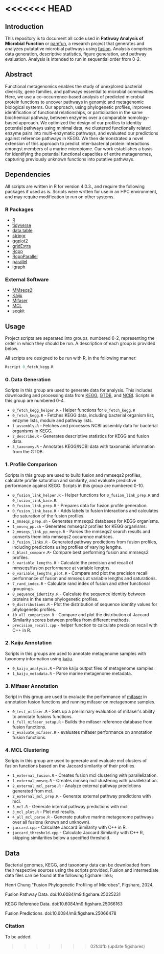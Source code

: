 
<<<<<<< HEAD
=======
## Introduction
This repository is to document all code used in **Pathway Analysis of Microbial Function** or [pamfun](), a research project that generates and analyzes putatative microbial pathways using [fusion](https://doi.org/10.1093/nar/gkad757). Analysis comprises data generation, descriptive statistics, figure generation, and pathway evaluation. Analysis is intended to run in sequential order from 0-2.

## Abstract
Functional metagenomics enables the study of unexplored bacterial diversity, gene families, and pathways essential to microbial communities. Here, we use a co-occurrence-based analysis of predicted microbial protein functions to uncover pathways in genomic and metagenomic biological systems. Our approach, using phylogenetic profiles, improves identification of functional relationships, or participation in the same biochemical pathway, between enzymes over a comparable homology-based approach. We optimized the design of our profiles to identity potential pathways using minimal data, we clustered functionally related enzyme pairs into multi-enzymatic pathways, and evaluated our predictions against reference pathways in KEGG. We then demonstrated a novel extension of this approach to predict inter-bacterial protein interactions amongst members of a marine microbiome. Our work establishes a basis for identifying the potential functional capacities of entire metagenomes, capturing previously unknown functions into putative pathways.


## Dependencies
All scripts are written in R for version 4.0.3., and require the following packages if used as is. Scripts were written for use in an HPC environment, and may require modification to run on other systems.

### R Packages
- [R](https://www.r-project.org/)
- [tidyverse](https://www.tidyverse.org/)
- [data.table](https://cran.r-project.org/web/packages/data.table/index.html)
- [stringr](https://cran.r-project.org/web/packages/stringr/index.html)
- [ggplot2](https://ggplot2.tidyverse.org/)
- [gridExtra](https://cran.r-project.org/web/packages/gridExtra/index.html)
- [Rcpp](https://cran.r-project.org/web/packages/Rcpp/index.html)
- [RcppParallel](https://cran.r-project.org/web/packages/RcppParallel/index.html)
- [parallel](https://stat.ethz.ch/R-manual/R-devel/library/parallel/doc/parallel.pdf)
- [igraph](https://r.igraph.org/)

### External Software
- [MMseqs2](https://github.com/soedinglab/MMseqs2)
- [Kaiju](https://bioinformatics-centre.github.io/kaiju/)
- [Mifaser](https://bromberglab.org/project/mifaser/)
- [MCL](https://micans.org/mcl/)
- [seqkit](https://bioinf.shenwei.me/seqkit/)

## Usage
Project scripts are separated into groups, numbered 0-2, representing the order in which they should be run. A description of each group is provided below.

All scripts are designed to be run with R, in the following manner:
```R
Rscript 0_fetch_kegg.R
```


### 0. Data Generation
Scripts in this group are used to generate data for analysis. This includes downloading and processing data from [KEGG](https://www.genome.jp/kegg/), [GTDB](https://gtdb.ecogenomic.org/), and [NCBI](https://ftp.ncbi.nlm.nih.gov/). Scripts in this group are numbered 0-4.

- ``0_fetch_kegg_helper.R`` - Helper functions for ``0_fetch_kegg.R``
- ``0_fetch_kegg.R`` - Fetches KEGG data, including bacterial organism list, enzyme lists, module and pathway lists.
- ``1_assembly.R`` - Fetches and processes NCBI assembly data for bacterial organisms in KEGG.
- ``2_describe.R`` - Generates descriptive statistics for KEGG and fusion data.
- ``3_taxonomy.R`` - Annotates KEGG/NCBI data with taxonomic information from the GTDB.

### 1. Profile Comparison
Scripts in this group are used to build fusion and mmseqs2 profiles, calculate profile saturation and similarity, and evaluate predictive performance against KEGG. Scripts in this group are numbered 0-10.

- ``0_fusion_link_helper.R`` - Helper functions for ``0_fusion_link_prep.R`` and ``0_fusion_link_base.R``.
- ``0_fusion_link_prep.R`` - Prepares data for fusion profile generation.
- ``0_fusion_link_base.R`` - Adds labels to fusion interactions and calculates the saturation of the fusion profiles.
- ``1_mmseqs_prep.sh`` - Generates mmseqs2 databases for KEGG organisms.
- ``1_mmseq_pp.sh`` - Generates mmseqs2 profiles for KEGG organisms.
- ``2_mmseqs_link_pp_merge.R`` - Parses the mmseqs2 search results and converts them into mmseqs2 occurence matrices.
- ``3_fusion_links.R`` - Generated pathway predictions from fusion profiles, including predictions using profiles of varying lengths.
- ``4_blast_compare.R``- Compare best performing fusion and mmseqs2 profiles.
- ``5_variable_lengths.R`` - Calculate the precision and recall of mmseqs/fusion performance at variable lengths.
- ``6_variable_lengths_plot.R`` - Compare and plot the precision recall performance of fusion and mmseqs at variable lengths and saturations.
- ``7_rand_index.R`` - Calculate rand index of fusion and other functional groupings.
- ``8_sequence_identity.R`` - Calculate the sequence identity between proteins in the same phylogenetic profiles.
- ``9_distributions.R`` - Plot the distribution of sequence identity values for phylogenetic profiles.
- ``10_all_comparison.R`` - Compare and plot the distribution of Jaccard Similarity scores between profiles from different methods.
- ``precision_recall.cpp`` - helper function to calculate precision recall with C++ in R.

### 2. Kaiju Annotation
Scripts in this groups are used to annotate metagenome samples with taxonomy information using [kaiju](https://bioinformatics-centre.github.io/kaiju/).

- ``0_kaiju_analysis.R`` - Parse kaiju output files of metagenome samples.
- ``1_kaiju_metadata.R`` - Parse marine metagenome metadata.

### 3. Mifaser Annotation
Script in this group are used to evaluate the performance of [mifaser](https://bromberglab.org/project/mifaser/) in annotation fusion functions and running mifaser on metagenome samples.

- ``0_test_mifaser.R`` - Sets up a preliminary evaluation of mifaser's ability to annotate fusions functions.
- ``1_full_mifaser_setup.R`` - Builds the mifaser reference database from fusion functions.
- ``2_evaluate_mifaser.R`` - evaluates mifaser performance on annotation fusion functions.
### 4. MCL Clustering
Scripts in this group are used to generate and evaluate mcl clusters of fusion functions based on the Jaccard similarity of their profiles.

- ``1_external_fusion.R`` - Creates fusion mcl clustering with parallelization.
- ``1_external_mmseq.R`` - Creates mmseq mcl clustering with parallelization.
- ``2_external_mcl_parse.R`` - Analyze external pathway predictions generated from mcl.
- ``2_external_mcl_prep.R`` - Generate external pathway predictions with mcl.
- ``3_mcl.R`` - Generate internal pathway predictions with mcl.
- ``3_mcl_plot.R`` - Plot mcl results.
- ``4_all_mcl_parse.R`` - Generate putative marine metagenome pathways over all fusions (known and unknown).
- ``jaccard.cpp`` - Calculate Jaccard Similarity with C++ in R.
- ``jaccard_threshold.cpp`` - Calculate Jaccard Similarity with C++ R, skipping similarities below a specified threshold.

## Data

Bacterial genomes, KEGG, and taxonomy data can be downloaded from their respective sources using the scripts provided. Fusion and intermediate data files can be found at the following figshare links;

Henri Chung "Fusion Phylogenetic Profiling of Microbes", Figshare, 2024,

Fusion Pathway Data. doi:10.6084/m9.figshare.25025231

KEGG Reference Data. doi:10.6084/m9.figshare.25066163

Fusion Predictions. doi:10.6084/m9.figshare.25066478

### Citation

To be added.
>>>>>>> 02fddfb (update figshares)

